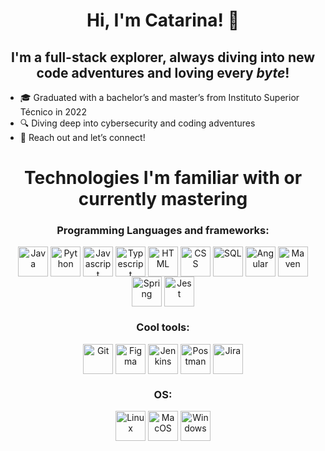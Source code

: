 <h1 align="center">Hi, I'm Catarina! 👋 </h1>
<h2 align="center">I'm a full-stack explorer, always diving into new code adventures and loving every <i>byte</i>!</h2>

- 🎓 Graduated with a bachelor’s and master’s from Instituto Superior Técnico in 2022
- 🔍 Diving deep into cybersecurity and coding adventures
- 💬 Reach out and let’s connect!

<div align = "center"style="display: inline_block">
  <h1>Technologies I'm familiar with or currently mastering</h1>
  <h3>Programming Languages and frameworks:</h3>
  <img align="center" alt= "Java" height="48" width="48" src="https://img.icons8.com/color/48/java-coffee-cup-logo--v1.png">
  <img align="center" alt= "Python" height="48" width="48" src="https://img.icons8.com/color/48/python--v1.png">
  <img align="center" alt= "Javascript" height="48" width="48" src="https://img.icons8.com/color/48/javascript--v1.png"">
  <img align="center" alt= "Typescript" height="48" width="48" src="https://img.icons8.com/color/48/typescript.png">
  <img align="center" alt= "HTML" height="48" width="48" src="https://img.icons8.com/color/48/html-5--v2.png">
  <img align="center" alt= "CSS" height="48" width="48" src="https://img.icons8.com/color/48/css3.png">
  <img align="center" alt= "SQL" height="48" width="48" src="https://img.icons8.com/color/48/sql.png">
  <img align="center" alt= "Angular" height="48" width="48" src="https://img.icons8.com/external-tal-revivo-color-tal-revivo/48/external-angular-a-typescript-based-open-source-web-application-framework-logo-color-tal-revivo.png">
  <img align="center" alt= "Maven" height="48" width="48" src="https://img.icons8.com/ios/50/maven-ios.png">
  <img align="center" alt= "Spring" height="48" width="48" src="https://img.icons8.com/color/48/spring-logo.png">
  <img align="center" alt= "Jest" height="48" width="48" src="https://img.icons8.com/external-tal-revivo-color-tal-revivo/48/external-jest-can-collect-code-coverage-information-from-entire-projects-logo-color-tal-revivo.png">
  

  <h3>Cool tools:</h3>
  <img align="center" alt= "Git" height="48" width="48" src="https://img.icons8.com/color/48/git.png">
  <img align="center" alt= "Figma" height="48" width="48" src="https://img.icons8.com/color/48/figma--v1.png">
  <img align="center" alt= "Jenkins" height="48" width="48" src="https://img.icons8.com/color/48/jenkins.png">
  <img align="center" alt= "Postman" height="48" width="48" src="https://img.icons8.com/dusk/64/postman-api.png">
  <img align="center" alt= "Jira" height="48" width="48" src="https://img.icons8.com/color/48/jira.png">

  <h3>OS:</h3>
  <img align="center" alt= "Linux" height="48" width="48" src="https://img.icons8.com/color/48/linux--v1.png">
  <img align="center" alt= "MacOS" height="48" width="48" src="https://img.icons8.com/ios-filled/50/mac-os.png">
  <img align="center" alt= "Windows" height="48" width="48" src="https://img.icons8.com/color/48/windows-10.png">
  
</div>
